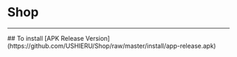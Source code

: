 # Shop
<hr />
## To install
[APK Release Version](https://github.com/USHIERU/Shop/raw/master/install/app-release.apk)
